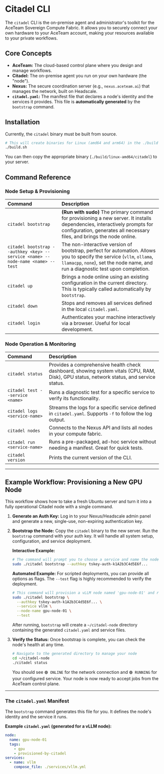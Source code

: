 # Citadel CLI

The `citadel` CLI is the on-premise agent and administrator's toolkit for the AceTeam Sovereign Compute Fabric. It allows you to securely connect your own hardware to your AceTeam account, making your resources available to your private workflows.

## Core Concepts

- **AceTeam:** The cloud-based control plane where you design and manage workflows.
- **Citadel:** The on-premise agent you run on your own hardware (the "node").
- **Nexus:** The secure coordination server (e.g., `nexus.aceteam.ai`) that manages the network, built on Headscale.
- **`citadel.yaml`:** The manifest file that declares a node's identity and the services it provides. This file is **automatically generated** by the `bootstrap` command.

## Installation

Currently, the `citadel` binary must be built from source.

```bash
# This will create binaries for Linux (amd64 and arm64) in the ./build directory.
./build.sh
```

You can then copy the appropriate binary (`./build/linux-amd64/citadel`) to your server.

## Command Reference

### Node Setup & Provisioning

| Command                                                                        | Description                                                                                                                                                                                               |
| :----------------------------------------------------------------------------- | :-------------------------------------------------------------------------------------------------------------------------------------------------------------------------------------------------------- |
| `citadel bootstrap`                                                            | **(Run with sudo)** The primary command for provisioning a new server. It installs dependencies, interactively prompts for configuration, generates all necessary files, and brings the node online.      |
| `citadel bootstrap --authkey <key> --service <name> --node-name <name> --test` | The non-interactive version of bootstrap, perfect for automation. Allows you to specify the service (`vllm`, `ollama`, `llamacpp`, `none`), set the node name, and run a diagnostic test upon completion. |
| `citadel up`                                                                   | Brings a node online using an existing configuration in the current directory. This is typically called automatically by `bootstrap`.                                                                     |
| `citadel down`                                                                 | Stops and removes all services defined in the local `citadel.yaml`.                                                                                                                                       |
| `citadel login`                                                                | Authenticates your machine interactively via a browser. Useful for local development.                                                                                                                     |

### Node Operation & Monitoring

| Command                         | Description                                                                                                                              |
| :------------------------------ | :--------------------------------------------------------------------------------------------------------------------------------------- |
| `citadel status`                | Provides a comprehensive health check dashboard, showing system vitals (CPU, RAM, Disk), GPU status, network status, and service status. |
| `citadel test --service <name>` | Runs a diagnostic test for a specific service to verify its functionality.                                                               |
| `citadel logs <service-name>`   | Streams the logs for a specific service defined in `citadel.yaml`. Supports `-f` to follow the log output.                               |
| `citadel nodes`                 | Connects to the Nexus API and lists all nodes in your compute fabric.                                                                    |
| `citadel run <service-name>`    | Runs a pre-packaged, ad-hoc service without needing a manifest. Great for quick tests.                                                   |
| `citadel version`               | Prints the current version of the CLI.                                                                                                   |

---

## Example Workflow: Provisioning a New GPU Node

This workflow shows how to take a fresh Ubuntu server and turn it into a fully operational Citadel node with a single command.

1.  **Generate an Auth Key:**
    Log in to your Nexus/Headscale admin panel and generate a new, single-use, non-expiring authentication key.

2.  **Bootstrap the Node:**
    Copy the `citadel` binary to the new server. Run the `bootstrap` command with your auth key. It will handle all system setup, configuration, and service deployment.

    **Interactive Example:**

    ```bash
    # The command will prompt you to choose a service and name the node.
    sudo ./citadel bootstrap --authkey tskey-auth-k1A2b3C4d5E6f...
    ```

    **Automated Example:**
    For scripted deployments, you can provide all options as flags. The `--test` flag is highly recommended to verify the deployment.

    ```bash
    # This command will provision a vLLM node named 'gpu-node-01' and run a test.
    sudo ./citadel bootstrap \
      --authkey tskey-auth-k1A2b3C4d5E6f... \
      --service vllm \
      --node-name gpu-node-01 \
      --test
    ```

    After running, `bootstrap` will create a `~/citadel-node` directory containing the generated `citadel.yaml` and service files.

3.  **Verify the Status:**
    Once bootstrap is complete, you can check the node's health at any time.

    ```bash
    # Navigate to the generated directory to manage your node
    cd ~/citadel-node
    ./citadel status
    ```

    You should see `🟢 ONLINE` for the network connection and `🟢 RUNNING` for your configured service. Your node is now ready to accept jobs from the AceTeam control plane.

---

### The `citadel.yaml` Manifest

The `bootstrap` command generates this file for you. It defines the node's identity and the service it runs.

**Example `citadel.yaml` (generated for a vLLM node):**

```yaml
node:
  name: gpu-node-01
  tags:
    - gpu
    - provisioned-by-citadel
services:
  - name: vllm
    compose_file: ./services/vllm.yml
```
